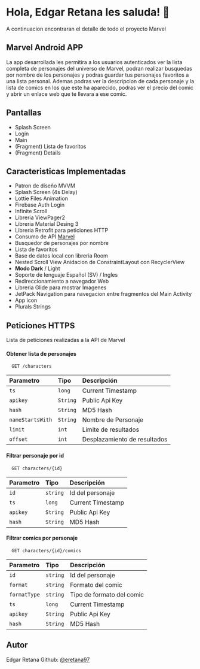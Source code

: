 
# Hola, Edgar Retana les saluda! 👋

A continuacion encontraran el detalle de todo el proyecto Marvel


## Marvel Android APP

La app desarrollada les permitira a los usuarios autenticados ver la lista completa de personajes del universo de Marvel, podran realizar busquedas por nombre de los personajes y podras guardar tus personajes favoritos a una lista personal. Ademas podras ver la descripcion de cada personaje y la lista de comics en los que este ha aparecido, podras ver el precio del comic y abrir un enlace web que te llevara a ese comic.


## Pantallas

- Splash Screen
- Login
- Main
- (Fragment) Lista de favoritos 
- (Fragment) Details


## Caracteristicas Implementadas

- Patron de diseño MVVM
- Splash Screen (4s Delay)
- Lottie Files Animation
- Firebase Auth Login
- Infinite Scroll
- Libreria ViewPager2
- Libreria Material Desing 3
- Libreria Retrofit para peticiones HTTP
- Consumo de API [Marvel](https://gateway.marvel.com/v1)
- Busquedor de personajes por nombre
- Lista de favoritos
- Base de datos local con libreria Room
- Nested Scroll View Anidacion de ConstraintLayout con RecyclerView
- **Modo Dark** / Light
- Soporte de lenguaje Español (SV) / Ingles
- Redireccionamiento a navegador Web
- Libreria Glide para mostrar Imagenes
- JetPack Navigation para navegacion entre fragmentos del Main Activity
- App icon
- Plurals Strings



## Peticiones HTTPS
Lista de peticiones realizadas a la API de Marvel

#### Obtener lista de personajes

```http
  GET /characters
```

| Parametro        | Tipo     | Descripción                  |
|:-----------------|:---------|:-----------------------------|
| `ts`             | `long`   | Current Timestamp            |
| `apikey`         | `String` | Public Api Key               |
| `hash`           | `String` | MD5 Hash                     |
| `nameStartsWith` | `String` | Nombre de Personaje          |
| `limit`          | `int`    | Limite de resultados         |
| `offset`         | `int`    | Desplazamiento de resultados |

#### Filtrar personaje por id

```http
  GET characters/{id}
```

| Parametro | Tipo     | Descripción       |
|:----------|:---------|:------------------|
| `id`      | `string` | Id del personaje  |
| `ts`      | `long`   | Current Timestamp |
| `apikey`  | `String` | Public Api Key    |
| `hash`    | `String` | MD5 Hash          |

#### Filtrar comics por personaje
```http
  GET characters/{id}/comics
```
| Parametro    | Tipo     | Descripción               |
|:-------------|:---------|:--------------------------|
| `id`         | `string` | Id del personaje          |
| `format`     | `string` | Formato del comic         |
| `formatType` | `string` | Tipo de formato del comic |
| `ts`         | `long`   | Current Timestamp         |
| `apikey`     | `String` | Public Api Key            |
| `hash`       | `String` | MD5 Hash                  |


## Autor

Edgar Retana Github: [@eretana97](https://www.github.com/eretana97)



